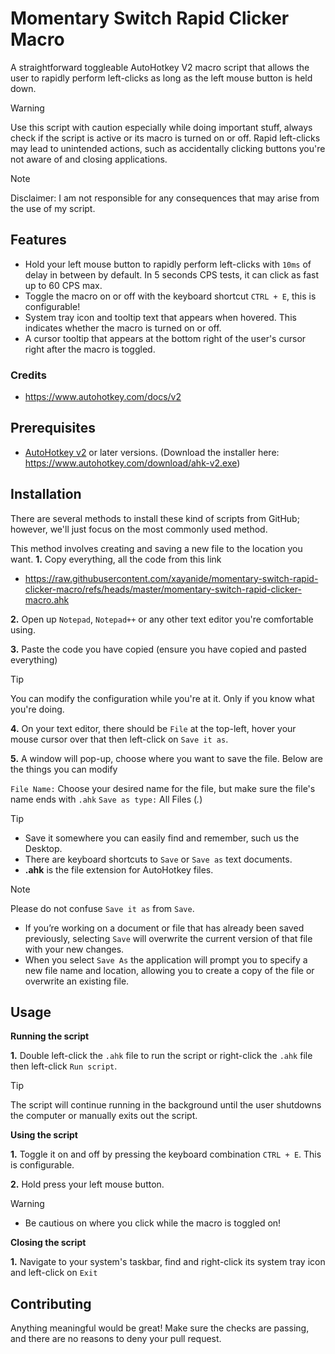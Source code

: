# Momentary Switch Rapid Clicker Macro
A straightforward toggleable AutoHotkey V2 macro script that allows the user to rapidly perform left-clicks as long as the left mouse button is held down.
> [!WARNING]
> Use this script with caution especially while doing important stuff, always check if the script is active or its macro is turned on or off. Rapid left-clicks may lead to unintended actions, such as accidentally clicking buttons you're not aware of and closing applications.

> [!NOTE]
> Disclaimer: I am not responsible for any consequences that may arise from the use of my script.

## Features
- Hold your left mouse button to rapidly perform left-clicks with `10ms` of delay in between by default. In 5 seconds CPS tests, it can click as fast up to 60 CPS max.
- Toggle the macro on or off with the keyboard shortcut `CTRL + E`, this is configurable!
- System tray icon and tooltip text that appears when hovered. This indicates whether the macro is turned on or off.
- A cursor tooltip that appears at the bottom right of the user's cursor right after the macro is toggled.

### Credits
- https://www.autohotkey.com/docs/v2

## Prerequisites
- [AutoHotkey v2](https://www.autohotkey.com/v2) or later versions. (Download the installer here: https://www.autohotkey.com/download/ahk-v2.exe)

## Installation

There are several methods to install these kind of scripts from GitHub; however, we'll just focus on the most commonly used method.

This method involves creating and saving a new file to the location you want.
**1.** Copy everything, all the code from this link
- https://raw.githubusercontent.com/xayanide/momentary-switch-rapid-clicker-macro/refs/heads/master/momentary-switch-rapid-clicker-macro.ahk
 
**2.** Open up `Notepad`, `Notepad++` or any other text editor you're comfortable using.
 
**3.** Paste the code you have copied (ensure you have copied and pasted everything)
> [!TIP]
> You can modify the configuration while you're at it. Only if you know what you're doing.
 
**4.** On your text editor, there should be `File` at the top-left, hover your mouse cursor over that then left-click on `Save it as`.

**5.** A window will pop-up, choose where you want to save the file. Below are the things you can modify

`File Name:` Choose your desired name for the file, but make sure the file's name ends with `.ahk`
`Save as type:` All Files (*.*)

> [!TIP]
> - Save it somewhere you can easily find and remember, such us the Desktop.
> - There are keyboard shortcuts to `Save` or `Save as` text documents.
> - **.ahk** is the file extension for AutoHotkey files.

> [!NOTE]
> Please do not confuse `Save it as` from `Save`. 
> - If you’re working on a document or file that has already been saved previously, selecting `Save` will overwrite the current version of that file with your new changes.
> - When you select `Save As` the application will prompt you to specify a new file name and location, allowing you to create a copy of the file or overwrite an existing file.
 
## Usage

**Running the script**

**1.** Double left-click the `.ahk` file to run the script or right-click the `.ahk` file then left-click `Run script`.
> [!TIP]
> The script will continue running in the background until the user shutdowns the computer or manually exits out the script.

**Using the script**

**1.** Toggle it on and off by pressing the keyboard combination `CTRL + E`. This is configurable.

**2.** Hold press your left mouse button.
> [!WARNING]
> - Be cautious on where you click while the macro is toggled on!

**Closing the script**

**1.** Navigate to your system's taskbar, find and right-click its system tray icon and left-click on `Exit`

## Contributing
Anything meaningful would be great! Make sure the checks are passing, and there are no reasons to deny your pull request.
